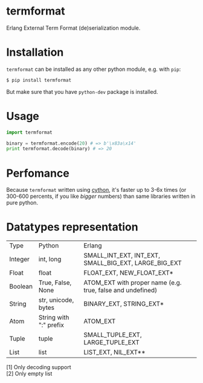 # termformat

Erlang External Term Format (de)serialization module.

# Installation

`termformat` can be installed as any other python module, e.g. with `pip`:
```bash
$ pip install termformat
```
But make sure that you have `python-dev` package is installed.

# Usage

```python
import termformat

binary = termformat.encode(20) # => b'\x83a\x14'
print termformat.decode(binary) # => 20
```

# Perfomance

Because `termformat` written using [cython](http://cython.org/), it's faster up to 3-6x times (or 300-600 percents, if you like *bigger* numbers) than same libraries written in pure python.

# Datatypes representation

<table>
    <tr>
        <td>Type</td>
        <td>Python</td>
        <td>Erlang</td>
    </tr>
    <tr>
        <td>Integer</td>
        <td>int, long</td>
        <td>SMALL_INT_EXT, INT_EXT, SMALL_BIG_EXT, LARGE_BIG_EXT</td>
    </tr>
    <tr>
        <td>Float</td>
        <td>float</td>
        <td>FLOAT_EXT, NEW_FLOAT_EXT*</td>
    </tr>
    <tr>
        <td>Boolean</td>
        <td>True, False, None</td>
        <td>ATOM_EXT with proper name (e.g. true, false and undefined)</td>
    </tr>
    <tr>
        <td>String</td>
        <td>str, unicode, bytes</td>
        <td>BINARY_EXT, STRING_EXT*</td>
    </tr>
    <tr>
        <td>Atom</td>
        <td>String with ":" prefix</td>
        <td>ATOM_EXT</td>
    </tr>
    <tr>
        <td>Tuple</td>
        <td>tuple</td>
        <td>SMALL_TUPLE_EXT, LARGE_TUPLE_EXT</td>
    </tr>
    <tr>
        <td>List</td>
        <td>list</td>
        <td>LIST_EXT, NIL_EXT**</td>
    </tr>
</table>

[1] Only decoding support  
[2] Only empty list  